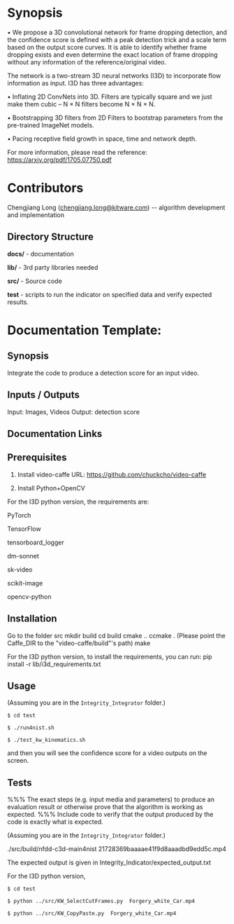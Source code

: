 # Synopsis
• We propose a 3D convolutional network for frame dropping detection, and the confidence score is defined with a peak detection trick and a scale term based on
the output score curves. It is able to identify whether frame dropping exists and even determine the exact location of frame dropping without any information of
the reference/original video. 


The network is a two-stream 3D neural networks (I3D) to incorporate flow information as input. I3D has three advantages:

• Inflating 2D ConvNets into 3D. Filters are typically square and we just make them cubic – N × N filters
become N × N × N.

• Bootstrapping 3D filters from 2D Filters to bootstrap parameters from the pre-trained ImageNet models.

• Pacing receptive field growth in space, time and network depth.

For more information, please read the reference: https://arxiv.org/pdf/1705.07750.pdf

# Contributors
Chengjiang Long (chengjiang.long@kitware.com) -- algorithm development and implementation


## Directory Structure

<b>docs/</b> - documentation

<b>lib/</b> - 3rd party libraries needed

<b>src/</b> - Source code 

<b>test</b> - scripts to run the indicator on specified data and verify expected results. 

# Documentation Template:

## Synopsis

Integrate the code to produce a detection score for an input video. 

## Inputs / Outputs

Input: Images, Videos
Output: detection score

## Documentation Links


## Prerequisites

1. Install video-caffe
URL: https://github.com/chuckcho/video-caffe

2. Install Python+OpenCV

For the I3D python version, the requirements are: 

PyTorch

TensorFlow

tensorboard_logger

dm-sonnet

sk-video

scikit-image

opencv-python



## Installation

Go to the folder src
mkdir build
cd build
cmake ..
ccmake .  (Please point the Caffe_DIR to the "video-caffe/build"'s path)
make

For the I3D python version, to install the requirements, you can run:
pip install -r lib/i3d_requirements.txt

## Usage

(Assuming you are in the ``Integrity_Integrator`` folder.)

``$ cd test``

``$ ./run4nist.sh``

``$ ./test_kw_kinematics.sh``

and then you will see the confidence score for a video outputs on the screen.

## Tests

%%% The exact steps (e.g. input media and parameters) to produce an evaluation result or otherwise prove that the algorithm is working as expected. 
%%% Include code to verify that the output produced by the code is exactly what is expected.

(Assuming you are in the ``Integrity_Integrator`` folder.)

./src/build/nfdd-c3d-main4nist 21728369baaaae41f9d8aaadbd9edd5c.mp4

The expected output is given in Integrity_Indicator/expected_output.txt

For the I3D python version,

``$ cd test``

``$ python ../src/KW_SelectCutFrames.py  Forgery_white_Car.mp4``

``$ python ../src/KW_CopyPaste.py  Forgery_white_Car.mp4``


